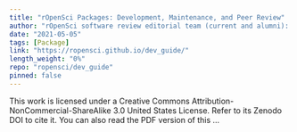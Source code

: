 ```yaml
---
title: "rOpenSci Packages: Development, Maintenance, and Peer Review"
author: "rOpenSci software review editorial team (current and alumni): Brooke Anderson, Scott Chamberlain, Laura DeCicco, Julia Gustavsen, Anna Krystalli, Mauro Lepore, Lincoln Mullen, Karthik Ram, Noam Ross, Maëlle Salmon, Melina Vidoni"
date: "2021-05-05"
tags: [Package]
link: "https://ropensci.github.io/dev_guide/"
length_weight: "0%"
repo: "ropensci/dev_guide"
pinned: false
---
```


This work is licensed under a Creative Commons Attribution-NonCommercial-ShareAlike 3.0 United States License. Refer to its Zenodo DOI to cite it. You can also read the PDF version of this ...
